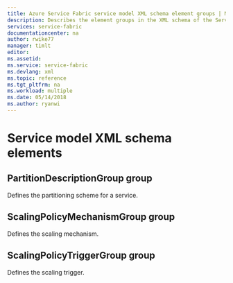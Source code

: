 ```yaml
---
title: Azure Service Fabric service model XML schema element groups | Microsoft Docs
description: Describes the element groups in the XML schema of the Service Fabric service model.
services: service-fabric
documentationcenter: na
author: rwike77
manager: timlt
editor: 
ms.assetid: 
ms.service: service-fabric
ms.devlang: xml
ms.topic: reference
ms.tgt_pltfrm: na
ms.workload: multiple
ms.date: 05/14/2018
ms.author: ryanwi
---
```


<!-- This article was generated by the Python script found in the service-fabric-service-model-schema.md file -->

# Service model XML schema elements

## PartitionDescriptionGroup group
Defines the partitioning scheme for a service.

## ScalingPolicyMechanismGroup group
Defines the scaling mechanism.

## ScalingPolicyTriggerGroup group
Defines the scaling trigger.

